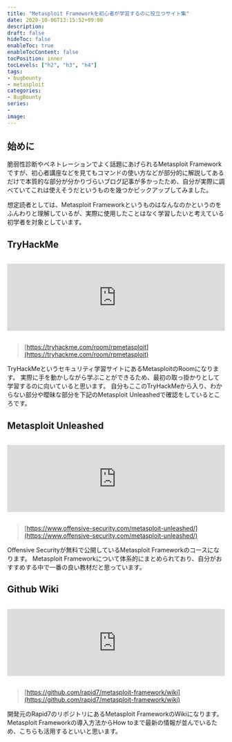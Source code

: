 ```yaml
---
title: "Metasploit Frameworkを初心者が学習するのに役立つサイト集"
date: 2020-10-06T13:15:52+09:00
description:
draft: false
hideToc: false
enableToc: true
enableTocContent: false
tocPosition: inner
tocLevels: ["h2", "h3", "h4"]
tags:
- bugbounty
- metasploit
categories:
- BugBounty
series:
-
image:
---
```


## 始めに

脆弱性診断やペネトレーションでよく話題にあげられるMetasploit Frameworkですが、初心者講座などを見てもコマンドの使い方などが部分的に解説してあるだけで本質的な部分が分かりづらいブログ記事が多かったため、自分が実際に調べていてこれは使えそうだというものを幾つかピックアップしてみました。

想定読者としては、Metasploit Frameworkというものはなんなのかというのをふんわりと理解しているが、実際に使用したことはなく学習したいと考えている初学者を対象としています。


## TryHackMe

<iframe class="hatenablogcard" style="width:100%;height:155px;margin:15px 0;" title="TryHackMe | Metasploit" src="https://hatenablog-parts.com/embed?url=https://tryhackme.com/room/rpmetasploit" frameborder="0" scrolling="no"></iframe>

> [https://tryhackme.com/room/rpmetasploit](https://tryhackme.com/room/rpmetasploit)

TryHackMeというセキュリティ学習サイトにあるMetasploitのRoomになります。
実際に手を動かしながら学ぶことができるため、最初の取っ掛かりとして学習するのに向いていると思います。
自分もここのTryHackMeから入り、わからない部分や曖昧な部分を下記のMetasploit Unleashedで確認をしているところです。

## Metasploit Unleashed

<iframe class="hatenablogcard" style="width:100%;height:155px;margin:15px 0;" title="Metasploit Unleashed - Free Online Ethical Hacking Course" src="https://hatenablog-parts.com/embed?url=https://www.offensive-security.com/metasploit-unleashed/" frameborder="0" scrolling="no"></iframe>

> [https://www.offensive-security.com/metasploit-unleashed/](https://www.offensive-security.com/metasploit-unleashed/)

Offensive Securityが無料で公開しているMetasploit Frameworkのコースになります。
Metasploit Frameworkについて体系的にまとめられており、自分がおすすめする中で一番の良い教材だと思っています。

## Github Wiki

<iframe class="hatenablogcard" style="width:100%;height:155px;margin:15px 0;" title="Home · rapid7/metasploit-framework Wiki" src="https://hatenablog-parts.com/embed?url=https://github.com/rapid7/metasploit-framework/wiki" frameborder="0" scrolling="no"></iframe>

> [https://github.com/rapid7/metasploit-framework/wiki](https://github.com/rapid7/metasploit-framework/wiki)

開発元のRapid7のリポジトリにあるMetasploit FrameworkのWikiになります。
Metasploit Frameworkの導入方法からHow toまで最新の情報が並んでいるため、こちらも活用するといいと思います。

